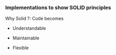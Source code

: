 ### Implementations to show SOLID principles

Why Solid ?: Code becomes

- Understandable

- Maintainable

- Flexible
